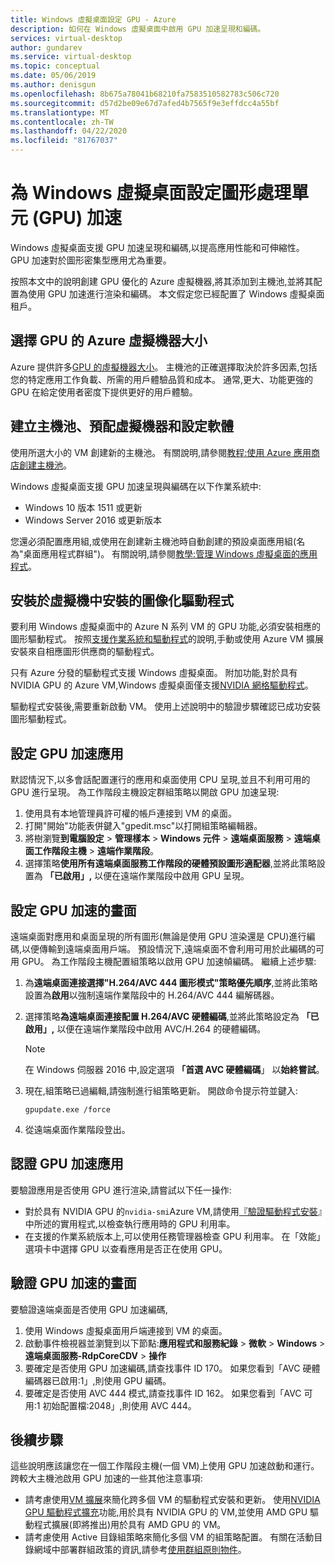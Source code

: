 ```yaml
---
title: Windows 虛擬桌面設定 GPU - Azure
description: 如何在 Windows 虛擬桌面中啟用 GPU 加速呈現和編碼。
services: virtual-desktop
author: gundarev
ms.service: virtual-desktop
ms.topic: conceptual
ms.date: 05/06/2019
ms.author: denisgun
ms.openlocfilehash: 8b675a78041b68210fa7583510582783c506c720
ms.sourcegitcommit: d57d2be09e67d7afed4b7565f9e3effdcc4a55bf
ms.translationtype: MT
ms.contentlocale: zh-TW
ms.lasthandoff: 04/22/2020
ms.locfileid: "81767037"
---
```

# <a name="configure-graphics-processing-unit-gpu-acceleration-for-windows-virtual-desktop"></a>為 Windows 虛擬桌面設定圖形處理單元 (GPU) 加速

Windows 虛擬桌面支援 GPU 加速呈現和編碼,以提高應用性能和可伸縮性。 GPU 加速對於圖形密集型應用尤為重要。

按照本文中的說明創建 GPU 優化的 Azure 虛擬機器,將其添加到主機池,並將其配置為使用 GPU 加速進行渲染和編碼。 本文假定您已經配置了 Windows 虛擬桌面租戶。

## <a name="select-a-gpu-optimized-azure-virtual-machine-size"></a>選擇 GPU 的 Azure 虛擬機器大小

Azure 提供許多[GPU 的虛擬機器大小](/azure/virtual-machines/windows/sizes-gpu)。 主機池的正確選擇取決於許多因素,包括您的特定應用工作負載、所需的用戶體驗品質和成本。 通常,更大、功能更強的 GPU 在給定使用者密度下提供更好的用戶體驗。

## <a name="create-a-host-pool-provision-your-virtual-machine-and-configure-an-app-group"></a>建立主機池、預配虛擬機器和設定軟體

使用所選大小的 VM 創建新的主機池。 有關說明,請參閱[教程:使用 Azure 應用商店創建主機池](/azure/virtual-desktop/create-host-pools-azure-marketplace)。

Windows 虛擬桌面支援 GPU 加速呈現與編碼在以下作業系統中:

* Windows 10 版本 1511 或更新
* Windows Server 2016 或更新版本

您還必須配置應用組,或使用在創建新主機池時自動創建的預設桌面應用組(名為"桌面應用程式群組")。 有關說明,請參閱[教學:管理 Windows 虛擬桌面的應用程式](/azure/virtual-desktop/manage-app-groups)。

## <a name="install-supported-graphics-drivers-in-your-virtual-machine"></a>安裝於虛擬機中安裝的圖像化驅動程式

要利用 Windows 虛擬桌面中的 Azure N 系列 VM 的 GPU 功能,必須安裝相應的圖形驅動程式。 按照[支援作業系統和驅動程式](/azure/virtual-machines/windows/sizes-gpu#supported-operating-systems-and-drivers)的說明,手動或使用 Azure VM 擴展安裝來自相應圖形供應商的驅動程式。

只有 Azure 分發的驅動程式支援 Windows 虛擬桌面。 附加功能,對於具有 NVIDIA GPU 的 Azure VM,Windows 虛擬桌面僅支援[NVIDIA 網格驅動程式](/azure/virtual-machines/windows/n-series-driver-setup#nvidia-grid-drivers)。

驅動程式安裝後,需要重新啟動 VM。 使用上述說明中的驗證步驟確認已成功安裝圖形驅動程式。

## <a name="configure-gpu-accelerated-app-rendering"></a>設定 GPU 加速應用

默認情況下,以多會話配置運行的應用和桌面使用 CPU 呈現,並且不利用可用的 GPU 進行呈現。 為工作階段主機設定群組策略以開啟 GPU 加速呈現:

1. 使用具有本地管理員許可權的帳戶連接到 VM 的桌面。
2. 打開"開始"功能表併鍵入"gpedit.msc"以打開組策略編輯器。
3. 將樹瀏覽**到電腦設定** > **管理樣本** > **Windows 元件** > **遠端桌面服務** > **遠端桌面工作階段主機** > **遠端作業階段**。
4. 選擇策略**使用所有遠端桌面服務工作階段的硬體預設圖形適配器**,並將此策略設置為 **「已啟用」,** 以便在遠端作業階段中啟用 GPU 呈現。

## <a name="configure-gpu-accelerated-frame-encoding"></a>設定 GPU 加速的畫面

遠端桌面對應用和桌面呈現的所有圖形(無論是使用 GPU 渲染還是 CPU)進行編碼,以便傳輸到遠端桌面用戶端。 預設情況下,遠端桌面不會利用可用於此編碼的可用 GPU。 為工作階段主機配置組策略以啟用 GPU 加速幀編碼。 繼續上述步驟:

1. 為**遠端桌面連接選擇"H.264/AVC 444 圖形模式"策略優先順序**,並將此策略設置為**啟用**以強制遠端作業階段中的 H.264/AVC 444 編解碼器。
2. 選擇策略**為遠端桌面連接配置 H.264/AVC 硬體編碼**,並將此策略設定為 **「已啟用」,** 以便在遠端作業階段中啟用 AVC/H.264 的硬體編碼。

    >[!NOTE]
    >在 Windows 伺服器 2016 中,設定選項 **「首選 AVC 硬體編碼**」 以**始終嘗試**。

3. 現在,組策略已過編輯,請強制進行組策略更新。 開啟命令提示符並鍵入:

    ```batch
    gpupdate.exe /force
    ```

4. 從遠端桌面作業階段登出。

## <a name="verify-gpu-accelerated-app-rendering"></a>認證 GPU 加速應用

要驗證應用是否使用 GPU 進行渲染,請嘗試以下任一操作:

* 對於具有 NVIDIA GPU 的`nvidia-smi`Azure VM,請使用[『驗證驅動程式安裝](/azure/virtual-machines/windows/n-series-driver-setup#verify-driver-installation)』中所述的實用程式,以檢查執行應用時的 GPU 利用率。
* 在支援的作業系統版本上,可以使用任務管理器檢查 GPU 利用率。 在「效能」選項卡中選擇 GPU 以查看應用是否正在使用 GPU。

## <a name="verify-gpu-accelerated-frame-encoding"></a>驗證 GPU 加速的畫面

要驗證遠端桌面是否使用 GPU 加速編碼,

1. 使用 Windows 虛擬桌面用戶端連接到 VM 的桌面。
2. 啟動事件檢視器並瀏覽到以下節點:**應用程式和服務紀錄** > **微軟** > **Windows** > **遠端桌面服務-RdpCoreCDV** > **操作**
3. 要確定是否使用 GPU 加速編碼,請查找事件 ID 170。 如果您看到「AVC 硬體編碼器已啟用:1」,則使用 GPU 編碼。
4. 要確定是否使用 AVC 444 模式,請查找事件 ID 162。 如果您看到「AVC 可用:1 初始配置檔:2048」,則使用 AVC 444。

## <a name="next-steps"></a>後續步驟

這些說明應該讓您在一個工作階段主機(一個 VM)上使用 GPU 加速啟動和運行。 跨較大主機池啟用 GPU 加速的一些其他注意事項:

* 請考慮使用[VM 擴展](/azure/virtual-machines/extensions/overview)來簡化跨多個 VM 的驅動程式安裝和更新。 使用[NVIDIA GPU 驅動程式擴充](/azure/virtual-machines/extensions/hpccompute-gpu-windows)功能,用於具有 NVIDIA GPU 的 VM,並使用 AMD GPU 驅動程式擴展(即將推出)用於具有 AMD GPU 的 VM。
* 請考慮使用 Active 目錄組策略來簡化多個 VM 的組策略配置。 有關在活動目錄網域中部署群組政策的資訊,請參考[使用群組原則物件](https://go.microsoft.com/fwlink/p/?LinkId=620889)。
